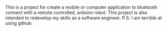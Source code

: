 This is a project for create a mobile or computer application to bluetooth connect with a remote controlled, arduino robot.
This project is also intended to redevelop my skills as a software engineer.
P.S. I am terrible at using github.
